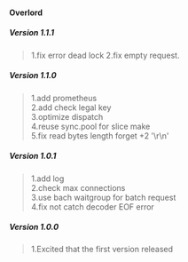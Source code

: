 #### Overlord
##### Version 1.1.1
> 1.fix error dead lock
> 2.fix empty request.

##### Version 1.1.0
> 1.add prometheus  
> 2.add check legal key  
> 3.optimize dispatch  
> 4.reuse sync.pool for slice make  
> 5.fix read bytes length forget +2 '\r\n'  

##### Version 1.0.1
> 1.add log  
> 2.check max connections  
> 3.use bach waitgroup for batch request  
> 4.fix not catch decoder EOF error  

##### Version 1.0.0
> 1.Excited that the first version released  
